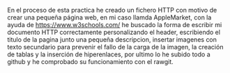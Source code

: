 En el proceso de esta practica he creado un fichero HTTP con motivo de crear una pequeña página web, en mi caso llamda AppleMarket, 
con la ayuda de https://www.w3schools.com/ he buscado la forma de escribir mi documento HTTP correctamente personalizando el header, 
escribiendo el titulo de la pagina junto una pequeña descripcion, insertar imagenes con texto secundario para prevenir el fallo de la carga de la imagen, 
la creación de tablas y la inserción de hiperenlaces, por ultimo lo he subido todo a github y he comprobado su funcionamiento con el rawgit.

